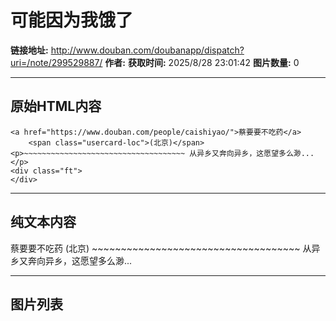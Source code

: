 # 可能因为我饿了

**链接地址:** http://www.douban.com/doubanapp/dispatch?uri=/note/299529887/
**作者:** 
**获取时间:** 2025/8/28 23:01:42
**图片数量:** 0

---

## 原始HTML内容


    <a href="https://www.douban.com/people/caishiyao/">蔡要要不吃药</a>
        <span class="usercard-loc">(北京)</span>
    <p>~~~~~~~~~~~~~~~~~~~~~~~~~~~~~~~~~~~~ 从异乡又奔向异乡，这愿望多么渺...</p>
    <div class="ft">
    </div>
  

---

## 纯文本内容

蔡要要不吃药
        (北京)
    ~~~~~~~~~~~~~~~~~~~~~~~~~~~~~~~~~~~~ 从异乡又奔向异乡，这愿望多么渺...

---

## 图片列表


